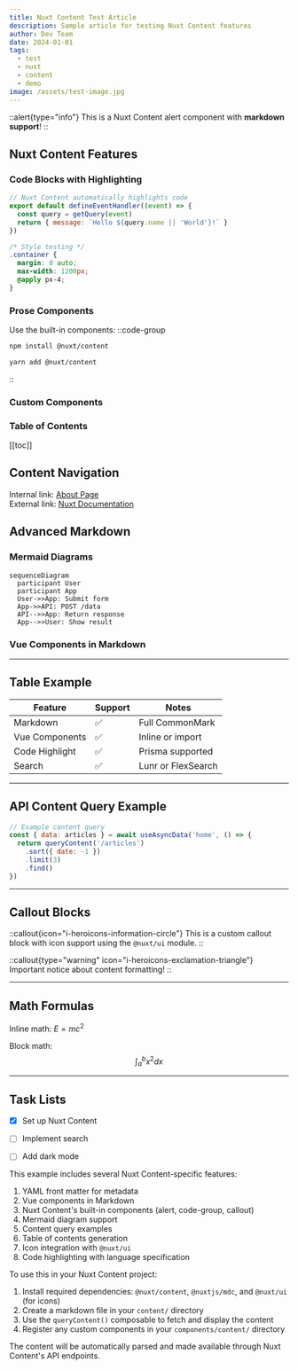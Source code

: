 ```yaml
---
title: Nuxt Content Test Article
description: Sample article for testing Nuxt Content features
author: Dev Team
date: 2024-01-01
tags:
  - test
  - nuxt
  - content
  - demo
image: /assets/test-image.jpg
---
```


::alert{type="info"}
This is a Nuxt Content alert component with **markdown support**!
::

## Nuxt Content Features

### Code Blocks with Highlighting

```js [server/api/test.js]
// Nuxt Content automatically highlights code
export default defineEventHandler((event) => {
  const query = getQuery(event)
  return { message: `Hello ${query.name || 'World'}!` }
})
```

```css [styles.css]
/* Style testing */
.container {
  margin: 0 auto;
  max-width: 1200px;
  @apply px-4;
}
```

### Prose Components
Use the built-in components:
::code-group
  ```bash [npm]
  npm install @nuxt/content
  ```

  ```bash [yarn]
  yarn add @nuxt/content
  ```
::

### Custom Components

<TestComponent :count="5" />

### Table of Contents

[[toc]]



## Content Navigation

Internal link: [About Page](/about)  
External link: [Nuxt Documentation](https://nuxt.com)



## Advanced Markdown

### Mermaid Diagrams

```mermaid
sequenceDiagram
  participant User
  participant App
  User->>App: Submit form
  App->>API: POST /data
  API-->>App: Return response
  App-->>User: Show result
```

### Vue Components in Markdown

<Counter :initial="0" />

---

## Table Example

| Feature         | Support | Notes                 |
|-----------------|---------|-----------------------|
| Markdown        | ✅       | Full CommonMark       |
| Vue Components  | ✅       | Inline or import      |
| Code Highlight  | ✅       | Prisma supported      |
| Search          | ✅       | Lunr or FlexSearch    |

---

## API Content Query Example

```js
// Example content query
const { data: articles } = await useAsyncData('home', () => {
  return queryContent('/articles')
    .sort({ date: -1 })
    .limit(3)
    .find()
})
```

---

## Callout Blocks

::callout{icon="i-heroicons-information-circle"}
This is a custom callout block with icon support using the `@nuxt/ui` module.
::

::callout{type="warning" icon="i-heroicons-exclamation-triangle"}
Important notice about content formatting!
::

---

## Math Formulas

Inline math: $E = mc^2$

Block math:
$$
\int_{a}^{b} x^2 dx
$$

---

## Task Lists

- [x] Set up Nuxt Content
- [ ] Implement search
- [ ] Add dark mode


This example includes several Nuxt Content-specific features:
1. YAML front matter for metadata
2. Vue components in Markdown
3. Nuxt Content's built-in components (alert, code-group, callout)
4. Mermaid diagram support
5. Content query examples
6. Table of contents generation
7. Icon integration with `@nuxt/ui`
8. Code highlighting with language specification

To use this in your Nuxt Content project:
1. Install required dependencies: `@nuxt/content`, `@nuxtjs/mdc`, and `@nuxt/ui` (for icons)
2. Create a markdown file in your `content/` directory
3. Use the `queryContent()` composable to fetch and display the content
4. Register any custom components in your `components/content/` directory

The content will be automatically parsed and made available through Nuxt Content's API endpoints.
